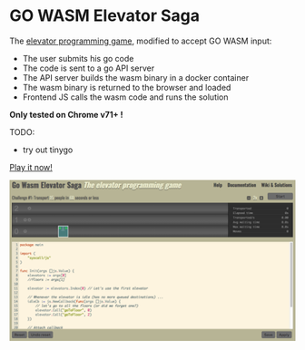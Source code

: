 GO WASM Elevator Saga
===================
The [elevator programming game](https://github.com/magwo/elevatorsaga), modified to accept GO WASM input:
- The user submits his go code 
- The code is sent to a go API server
- The API server builds the wasm binary in a docker container
- The wasm binary is returned to the browser and loaded
- Frontend JS calls the wasm code and runs the solution

**Only tested on Chrome v71+ !**

TODO: 
- try out tinygo

[Play it now!](https://didil.github.io/gowasm-elevatorsaga/)

![Image of Elevator Saga in browser](https://raw.githubusercontent.com/didil/gowasm-elevatorsaga/master/images/screenshot.png)
